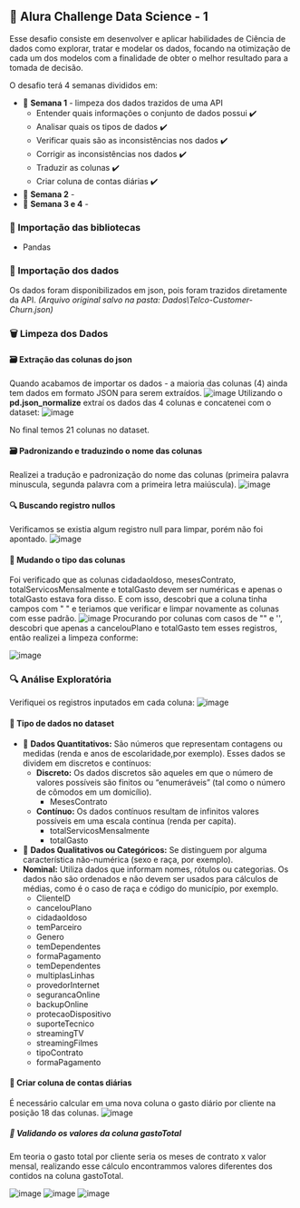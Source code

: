 ## :dna: Alura Challenge Data Science - 1
Esse desafio consiste em desenvolver e aplicar  habilidades de Ciência de dados como explorar, tratar e modelar os dados, focando na otimização de cada um dos modelos com a finalidade de obter o melhor resultado para a tomada de decisão. 

O desafio terá 4 semanas divididos em: 
* :pushpin: **Semana 1** - limpeza dos dados trazidos de uma API
    * Entender quais informações o conjunto de dados possui :heavy_check_mark:
    * Analisar quais os tipos de dados :heavy_check_mark:
    * Verificar quais são as inconsistências nos dados :heavy_check_mark:
    * Corrigir as inconsistências nos dados :heavy_check_mark:
    * Traduzir as colunas :heavy_check_mark:
    * Criar coluna de contas diárias :heavy_check_mark:
* :pushpin: **Semana 2** - 
* :pushpin: **Semana 3 e 4** - 

### :bookmark: Importação das bibliotecas
* Pandas
### :bookmark: Importação dos dados 
Os dados foram disponibilizados em json, pois foram trazidos diretamente da API.
*(Arquivo original salvo na pasta: Dados\Telco-Customer-Churn.json)*
### :wastebasket:	Limpeza dos Dados
#### :card_file_box:	 Extração das colunas do json 
Quando acabamos de importar os dados - a maioria das colunas (4) ainda tem dados em formato JSON para serem extraídos.
![image](https://user-images.githubusercontent.com/61653788/167664496-b1627402-2704-4942-a23a-b018334b18c1.png)
 Utilizando o **pd.json_normalize** extraí os dados das 4 colunas e concatenei com o dataset:
![image](https://user-images.githubusercontent.com/61653788/167664992-fad8c395-af03-4327-9d87-8622eac3a776.png)
 
 No final temos 21 colunas no dataset.
#### :card_file_box:	 Padronizando e traduzindo o nome das colunas 
Realizei a tradução e padronização do nome das colunas (primeira palavra minuscula, segunda palavra com a primeira letra maiúscula).
![image](https://user-images.githubusercontent.com/61653788/167696792-521d6247-261a-49c2-9798-140d40757b22.png)
#### :mag: Buscando registro nullos
Verificamos se existia algum registro null para limpar, porém não foi apontado.
![image](https://user-images.githubusercontent.com/61653788/167697572-c13ce07c-0024-4433-9877-477530734e32.png)
#### :round_pushpin:	 Mudando o tipo das colunas
Foi verificado que as colunas cidadaoIdoso, mesesContrato, totalServicosMensalmente e totalGasto devem ser numéricas e apenas o totalGasto estava fora disso. 
E com isso, descobri que a coluna tinha campos com " " e teriamos que verificar e limpar novamente as colunas com esse padrão.
![image](https://user-images.githubusercontent.com/61653788/167698418-cdc35cbb-d782-4c16-90f8-f5f9ae136848.png)
Procurando por colunas com casos de "" e '', descobri que apenas a cancelouPlano e totalGasto tem esses registros, então realizei a limpeza conforme:

![image](https://user-images.githubusercontent.com/61653788/167699704-193f209c-d03c-49d1-ba62-429a5f802795.png)
### :mag:	Análise Exploratória
Verifiquei os registros inputados em cada coluna:
![image](https://user-images.githubusercontent.com/61653788/167702535-c2395fee-c106-4997-8560-d8c9cb5df24a.png)
#### :round_pushpin:	 Tipo de dados no dataset
* :round_pushpin:	 **Dados Quantitativos:**
  São números que representam contagens ou medidas (renda e anos de escolaridade,por exemplo). 
  Esses dados se dividem em discretos e contínuos:
  * **Discreto:**
    Os dados discretos são aqueles em que o número de valores possíveis são finitos ou “enumeráveis” (tal como o número de cômodos em um domicílio).
    * MesesContrato
  * **Contínuo:**
    Os dados contínuos resultam de infinitos valores possíveis em uma escala contínua (renda per capita).
    * totalServicosMensalmente 
    * totalGasto 
 * :round_pushpin:	 **Dados Qualitativos ou Categóricos:**
  Se distinguem por alguma característica não-numérica (sexo e raça, por exemplo).
  * **Nominal:**
    Utiliza dados que informam nomes, rótulos ou categorias. Os dados não são ordenados e não devem ser usados para cálculos de médias, como é o caso de raça e código do município, por exemplo.
    * ClienteID
    * cancelouPlano
    * cidadaoIdoso 
    * temParceiro 
    * Genero 
    * temDependentes 
    * formaPagamento
    * temDependentes 
    * multiplasLinhas 
    * provedorInternet 
    * segurancaOnline 
    * backupOnline 
    * protecaoDispositivo 
    * suporteTecnico 
    * streamingTV 
    * streamingFilmes 
    * tipoContrato 
    * formaPagamento 
#### :round_pushpin: Criar coluna de contas diárias
É necessário calcular em uma nova coluna o gasto diário por cliente na posição 18 das colunas.
![image](https://user-images.githubusercontent.com/61653788/167713855-f4a838b9-324f-4b5c-83b8-e64f8e1885ed.png)
##### :round_pushpin: Validando os valores da coluna gastoTotal
Em teoria o gasto total por cliente seria os meses de contrato x valor mensal, realizando esse cálculo encontrammos valores diferentes dos contidos na coluna gastoTotal.

![image](https://user-images.githubusercontent.com/61653788/167714194-11e13526-c2cc-4ff8-929a-b6a3301041ff.png)
![image](https://user-images.githubusercontent.com/61653788/167714239-5888ef54-4e19-46f3-bd24-b0da67de0ea1.png)
![image](https://user-images.githubusercontent.com/61653788/167714789-d3ecfa33-2d72-42b6-b0db-4c428b9ecae8.png)


